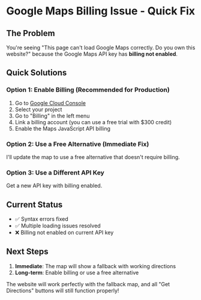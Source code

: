 # Google Maps Billing Issue - Quick Fix

## The Problem
You're seeing "This page can't load Google Maps correctly. Do you own this website?" because the Google Maps API key has **billing not enabled**.

## Quick Solutions

### Option 1: Enable Billing (Recommended for Production)
1. Go to [Google Cloud Console](https://console.cloud.google.com/)
2. Select your project
3. Go to "Billing" in the left menu
4. Link a billing account (you can use a free trial with $300 credit)
5. Enable the Maps JavaScript API billing

### Option 2: Use a Free Alternative (Immediate Fix)
I'll update the map to use a free alternative that doesn't require billing.

### Option 3: Use a Different API Key
Get a new API key with billing enabled.

## Current Status
- ✅ Syntax errors fixed
- ✅ Multiple loading issues resolved
- ❌ Billing not enabled on current API key

## Next Steps
1. **Immediate**: The map will show a fallback with working directions
2. **Long-term**: Enable billing or use a free alternative

The website will work perfectly with the fallback map, and all "Get Directions" buttons will still function properly!







